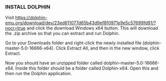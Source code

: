 ### INSTALL DOLPHIN

Visit https://dolphin-emu.org/download/dev/23ed611077d65b43d9ef8f0971e9e5c57699fd91/?nocr=true and click the download Windows x64 button. This will download the .zip archive so that you can extract and run Dolphin. 

Go to your Downloads folder and right-click the newly installed file (dolphin-master-5.0-16666-x64). Click Extract All, and then in the new window, click Extract. 

Now you should have an unzipped folder called dolphin-master-5.0-16666-x64. Inside this folder should be a folder called Dolphin-x64. Open this and then run the Dolphin application. 
